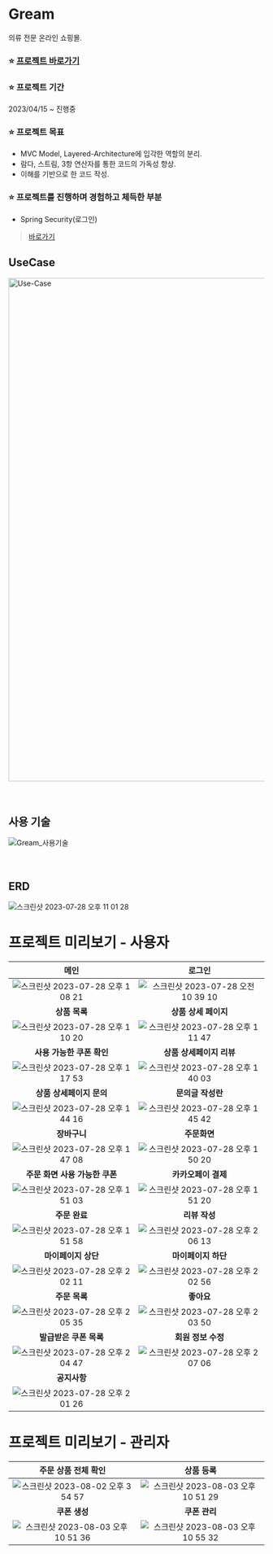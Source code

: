 # Gream
의류 전문 온라인 쇼핑몰.

### ⭐️ [프로젝트 바로가기](http://ec2-3-36-228-95.ap-northeast-2.compute.amazonaws.com)

### ⭐️ 프로젝트 기간
2023/04/15 ~ 진행중

### ⭐️ 프로젝트 목표

* MVC Model, Layered-Architecture에 입각한 역할의 분리.
* 람다, 스트림, 3항 연산자를 통한 코드의 가독성 향상.
* 이해를 기반으로 한 코드 작성.

### ⭐️ 프로젝트를 진행하며 경험하고 체득한 부분

* Spring Security(로그인)
> [바로가기](https://trusting-judge-fc4.notion.site/Spring-security-92e97a7a8644419e9815d3845a119f89?pvs=4)<br>

[//]: # (* Table을 대신하는 Enum을 통한 데이터 관리)

[//]: # (> [바로가기]&#40;https://trusting-judge-fc4.notion.site/DB-3039da4956ec4378ae1588f3a7cab9e3?pvs=4&#41;<br>)


<!--### 카카오 오븐 링크

* 프로젝트 요약
- - - -->


## UseCase
<img width="990" alt="Use-Case" src="https://github.com/mynameiskuun/Gream/assets/87435491/d51b6a10-bf47-4628-a5ed-ad382cc674bd"><br><br><br>


## 사용 기술
![Gream_사용기술](https://github.com/mynameiskuun/Gream/assets/87435491/7e9dc294-bfb6-4c9e-8fe5-68e913ad6bd2)<br><br><br>


## ERD
![스크린샷 2023-07-28 오후 11 01 28](https://github.com/mynameiskuun/Gream/assets/87435491/f3c37843-4ac3-4cdc-9eea-0ac84ff1e12a)



[//]: # (## 구현 기능)

[//]: # ()
[//]: # (### ⭐️ 구매자<br>)

[//]: # (* Se로그인, 회원가입)

[//]: # (* 상품 조회, 주문, 결제)

[//]: # (* 결제 시 할인쿠폰 사용)

[//]: # (* 결제 시 포인트 사용 및 적립)

[//]: # (* 장바구니 저장, 추가, 삭제)

[//]: # (* 리뷰 작성, 문의글 작성.)

[//]: # (* 상품 좋아요 기능)

[//]: # (<!-- * 쿠폰 저장, 사용)

[//]: # (* 댓글 작성, 삭제)

[//]: # (* 포인트 사용 -->)

[//]: # ()
[//]: # (### ⭐️ 관리자<br>)

[//]: # (* 상품 조회, 등록, 삭제)

[//]: # (* 주문내역 메일 발송.)

[//]: # (* 할인쿠폰 발급, 조회, 삭제)

[//]: # (<!-- * 판매기록 조회, 매출현황 조회)

[//]: # (* 배송처리)

[//]: # (* 쿠폰 발급, 삭제 -->)

[//]: # ()
[//]: # (### ⭐️ 현재 구현중 기능)

[//]: # (* 관리자 시기별 판매기록 조회, 매출현황 조회)

[//]: # (* 추후 발생 가능한 동시성 문제 해결)

[//]: # (* Spring Batch를 이용한 발급 쿠폰 기간만료 처리 기능)

[//]: # (* CI / CD 구현을 통해 학습한 WAS)

[//]: # (> [바로가기]&#40;https://notion.com/mynameiskuun&#41;)


# 프로젝트 미리보기 - 사용자
|                                                                메인                                                                |                                                                                          로그인                                                                                          |
|:--------------------------------------------------------------------------------------------------------------------------------:|:-------------------------------------------------------------------------------------------------------------------------------------------------------------------------------------:|
| ![스크린샷 2023-07-28 오후 1 08 21](https://github.com/mynameiskuun/Gream/assets/87435491/48c21ada-1e76-4dbe-a63d-dd6dd4fc3384) |                          ![스크린샷 2023-07-28 오전 10 39 10](https://github.com/mynameiskuun/Gream/assets/87435491/d77e0d13-c6fc-4338-8185-ad1aa8c84c42)                          |
|                                                             **상품 목록**                                                            |                                                                                     **상품 상세 페이지**                                                                                     |
| ![스크린샷 2023-07-28 오후 1 10 20](https://github.com/mynameiskuun/Gream/assets/87435491/c2e3bf33-6d55-4fe5-b95b-c26a393f62d7) |                           ![스크린샷 2023-07-28 오후 1 11 47](https://github.com/mynameiskuun/Gream/assets/87435491/2af55d58-424e-40d0-a723-0d2a82a1a13e)                           |
|                                                         **사용 가능한 쿠폰 확인**                                                         |                                                                                    **상품 상세페이지 리뷰**                                                                                    |
| ![스크린샷 2023-07-28 오후 1 17 53](https://github.com/mynameiskuun/Gream/assets/87435491/1fbf3a03-f2d4-4b51-8825-8b5bd929b036) |                           ![스크린샷 2023-07-28 오후 1 40 03](https://github.com/mynameiskuun/Gream/assets/87435491/bde2f4d4-20ab-40c9-8468-f69528130a2b)                           |
|                                                          **상품 상세페이지 문의**                                                         |                                                                                      **문의글 작성란**                                                                                      |
| ![스크린샷 2023-07-28 오후 1 44 16](https://github.com/mynameiskuun/Gream/assets/87435491/cb3513e6-fcf1-4d24-8006-130867805e4f) |                           ![스크린샷 2023-07-28 오후 1 45 42](https://github.com/mynameiskuun/Gream/assets/87435491/35d6867d-0548-46f3-8099-47d5622e4ee2)                           |
|                                                             **장바구니**                                                             |                                                                                        **주문화면**                                                                                       |
| ![스크린샷 2023-07-28 오후 1 47 08](https://github.com/mynameiskuun/Gream/assets/87435491/02da3092-9d6c-4c5e-aa9d-add3b1b9a84e) |                           ![스크린샷 2023-07-28 오후 1 50 20](https://github.com/mynameiskuun/Gream/assets/87435491/27daa179-85ed-4866-bb38-5cd174c05b4f)                           |
|                                                        **주문 화면 사용 가능한 쿠폰**                                                       |                                                                                      **카카오페이 결제**                                                                                     | 
| ![스크린샷 2023-07-28 오후 1 51 03](https://github.com/mynameiskuun/Gream/assets/87435491/1ae55721-0688-45c6-b822-7c1d02b099df) |                           ![스크린샷 2023-07-28 오후 1 51 20](https://github.com/mynameiskuun/Gream/assets/87435491/4f1d5eb5-8cdc-4b17-83fc-aad8643f02f9)                           | 
|                                                             **주문 완료**                                                            |                                                                                       **리뷰 작성**                                                                                       |
| ![스크린샷 2023-07-28 오후 1 51 58](https://github.com/mynameiskuun/Gream/assets/87435491/73f6d03d-b760-458b-8fbb-e239d20fa3c3) |                           ![스크린샷 2023-07-28 오후 2 06 13](https://github.com/mynameiskuun/Gream/assets/87435491/d9a4fbe7-811b-4e93-aa24-baad41fc3532)                           |
|                                                           **마이페이지 상단**                                                           |                                                                                      **마이페이지 하단**                                                                                     |
| ![스크린샷 2023-07-28 오후 2 02 11](https://github.com/mynameiskuun/Gream/assets/87435491/17ebd567-3f6e-43d6-ab52-327b915261e2) |                           ![스크린샷 2023-07-28 오후 2 02 56](https://github.com/mynameiskuun/Gream/assets/87435491/a915237c-f422-4799-b4f9-0f5d5900b03d)                           |
|                                                             **주문 목록**                                                            |                                                                                        **좋아요**                                                                                        |
| ![스크린샷 2023-07-28 오후 2 05 35](https://github.com/mynameiskuun/Gream/assets/87435491/f1a64704-9cee-4314-9640-2252ed0d360a) | ![스크린샷 2023-07-28 오후 2 03 50](https://github.com/mynameiskuun/Gream/assets/87435491/abec500a-357b-4e2a-bba1-0d397a2d1726)|
|                                                          **발급받은 쿠폰 목록**                                                          |                                                                                      **회원 정보 수정**                                                                                     |
| ![스크린샷 2023-07-28 오후 2 04 47](https://github.com/mynameiskuun/Gream/assets/87435491/1fc99b45-b074-413b-ba12-cc159b6f1f35) | ![스크린샷 2023-07-28 오후 2 07 06](https://github.com/mynameiskuun/Gream/assets/87435491/8173f430-1c30-4818-a00a-e0c0998ad573)|
|                                                             **공지사항**                                                             | |
| ![스크린샷 2023-07-28 오후 2 01 26](https://github.com/mynameiskuun/Gream/assets/87435491/49022364-16e7-4109-b4a8-d5b24c3fb8e5)| |
# 프로젝트 미리보기 - 관리자

|                                                                                     **주문 상품 전체 확인**                                                                                     |                                                                                        **상품 등록**                                                                                        |
|:---------------------------------------------------------------------------------------------------------------------------------------------------------------------------------------:|:---------------------------------------------------------------------------------------------------------------------------------------------------------------------------------------:|
|                            ![스크린샷 2023-08-02 오후 3 54 57](https://github.com/mynameiskuun/Gream/assets/87435491/650cf7d1-f473-4bd3-80fb-51e829583e74)                            |                            ![스크린샷 2023-08-03 오후 10 51 29](https://github.com/mynameiskuun/Gream/assets/87435491/f9c6e46c-81e2-4691-91a5-d79521550e50)                           |
|                                                                                        **쿠폰 생성**                                                                                        |                                                                                        **쿠폰 관리**                                                                                        |
|                           ![스크린샷 2023-08-03 오후 10 51 36](https://github.com/mynameiskuun/Gream/assets/87435491/43a932e1-414c-4522-ae13-1d304087f2a8)                            | ![스크린샷 2023-08-03 오후 10 55 32](https://github.com/mynameiskuun/Gream/assets/87435491/b59b8969-516e-4808-9564-9cf938cb954a)|


